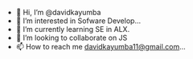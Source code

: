 - 👋 Hi, I’m @davidkayumba
- 👀 I’m interested in Sofware Develop...
- 🌱 I’m currently learning SE in ALX.
- 💞️ I’m looking to collaborate on JS
- 📫 How to reach me davidkayumba11@gmail.com...

<!---
davidkayumba/davidkayumba is a ✨ special ✨ repository because its `README.md` (this file) appears on your GitHub profile.
You can click the Preview link to take a look at your changes.
--->
